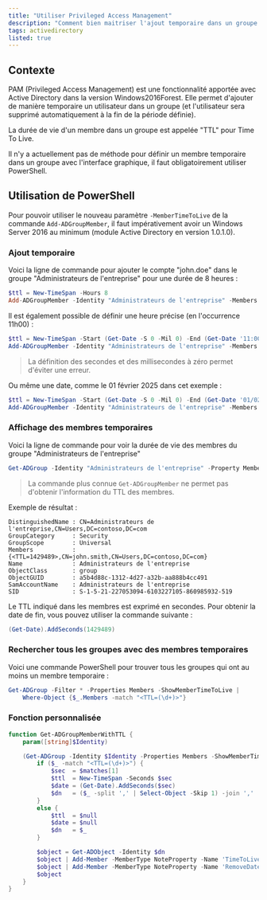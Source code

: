 ```yaml
---
title: "Utiliser Privileged Access Management"
description: "Comment bien maitriser l'ajout temporaire dans un groupe Active Directory ?"
tags: activedirectory
listed: true
---
```


## Contexte

PAM (Privileged Access Management) est une fonctionnalité apportée avec Active Directory dans la version Windows2016Forest. Elle permet d'ajouter de manière temporaire un utilisateur dans un groupe (et l'utilisateur sera supprimé automatiquement à la fin de la période définie).

La durée de vie d'un membre dans un groupe est appelée "TTL" pour Time To Live.

Il n'y a actuellement pas de méthode pour définir un membre temporaire dans un groupe avec l'interface graphique, il faut obligatoirement utiliser PowerShell.

## Utilisation de PowerShell

Pour pouvoir utiliser le nouveau paramètre `-MemberTimeToLive` de la commande `Add-ADGroupMember`, il faut impérativement avoir un Windows Server 2016 au minimum (module Active Directory en version 1.0.1.0).

### Ajout temporaire

Voici la ligne de commande pour ajouter le compte "john.doe" dans le groupe "Administrateurs de l'entreprise" pour une durée de 8 heures :

```powershell
$ttl = New-TimeSpan -Hours 8
Add-ADGroupMember -Identity "Administrateurs de l'entreprise" -Members 'john.doe' -MemberTimeToLive $ttl
```

Il est également possible de définir une heure précise (en l'occurrence 11h00) :

```powershell
$ttl = New-TimeSpan -Start (Get-Date -S 0 -Mil 0) -End (Get-Date '11:00')
Add-ADGroupMember -Identity "Administrateurs de l'entreprise" -Members 'john.doe' -MemberTimeToLive $ttl
```

> La définition des secondes et des millisecondes à zéro permet d'éviter une erreur.

Ou même une date, comme le 01 février 2025 dans cet exemple :

```powershell
$ttl = New-TimeSpan -Start (Get-Date -S 0 -Mil 0) -End (Get-Date '01/02/2025')
Add-ADGroupMember -Identity "Administrateurs de l'entreprise" -Members 'john.doe' -MemberTimeToLive $ttl
```

### Affichage des membres temporaires

Voici la ligne de commande pour voir la durée de vie des membres du groupe "Administrateurs de l'entreprise"

```powershell
Get-ADGroup -Identity "Administrateurs de l'entreprise" -Property Members -ShowMemberTimeToLive
```

> La commande plus connue `Get-ADGroupMember` ne permet pas d'obtenir l'information du TTL des membres.

Exemple de résultat :

```plaintext
DistinguishedName : CN=Administrateurs de l'entreprise,CN=Users,DC=contoso,DC=com
GroupCategory     : Security
GroupScope        : Universal
Members           : {<TTL=1429489>,CN=john.smith,CN=Users,DC=contoso,DC=com}
Name              : Administrateurs de l'entreprise
ObjectClass       : group
ObjectGUID        : a5b4d88c-1312-4d27-a32b-aa888b4cc491
SamAccountName    : Administrateurs de l'entreprise
SID               : S-1-5-21-227053094-6103227105-860985932-519
```

Le TTL indiqué dans les membres est exprimé en secondes. Pour obtenir la date de fin, vous pouvez utiliser la commande suivante :

```powershell
(Get-Date).AddSeconds(1429489)
```

### Rechercher tous les groupes avec des membres temporaires

Voici une commande PowerShell pour trouver tous les groupes qui ont au moins un membre temporaire :

```powershell
Get-ADGroup -Filter * -Properties Members -ShowMemberTimeToLive |
    Where-Object {$_.Members -match "<TTL=(\d+)>"}
```

### Fonction personnalisée

```powershell
function Get-ADGroupMemberWithTTL {
    param([string]$Identity)

    (Get-ADGroup -Identity $Identity -Properties Members -ShowMemberTimeToLive).Members | ForEach-Object {
        if ($_ -match "<TTL=(\d+)>") { 
            $sec  = $matches[1]
            $ttl  = New-TimeSpan -Seconds $sec
            $date = (Get-Date).AddSeconds($sec)
            $dn   = ($_ -split ',' | Select-Object -Skip 1) -join ','
        }
        else {
            $ttl  = $null
            $date = $null
            $dn   = $_
        }

        $object = Get-ADObject -Identity $dn
        $object | Add-Member -MemberType NoteProperty -Name 'TimeToLive' -Value $ttl -Force
        $object | Add-Member -MemberType NoteProperty -Name 'RemoveDate' -Value $date -Force
        $object
    }
}
```
